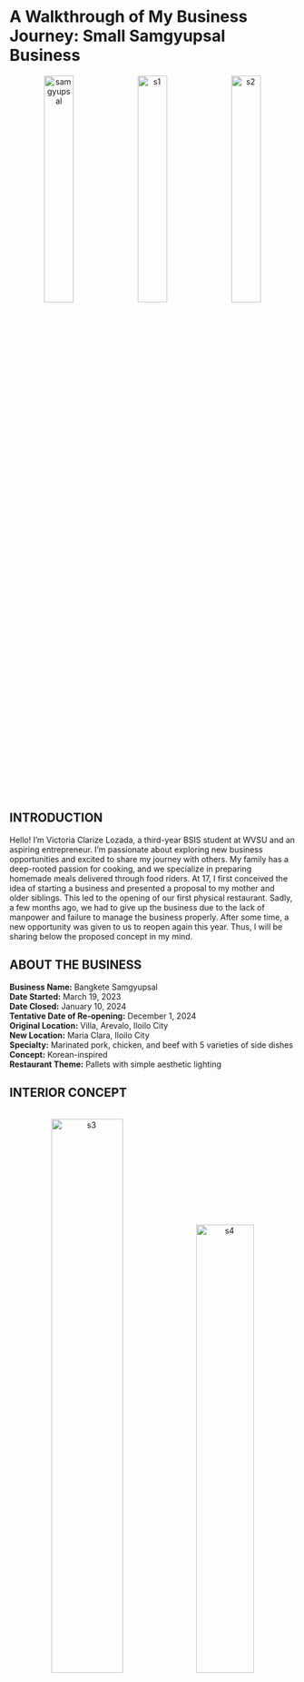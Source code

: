 <!DOCTYPE html>
<html lang="en">
<head>
    <meta charset="UTF-8">
    <meta name="viewport" content="width=device-width, initial-scale=1.0">
</head>
<body>
    <h1>A Walkthrough of My Business Journey: Small Samgyupsal Business</h1>
    <div style="text-align: center;">
        <img src="https://i.pinimg.com/originals/2e/9c/b5/2e9cb5c4d02abad033e3f98b4b2b6cae.jpg" alt="samgyupsal" style="display: inline-block; width: 32%; height: auto;">
        <img src="https://i.pinimg.com/originals/90/e8/b9/90e8b916674d55f4ca6bd457dca0ccf2.jpg" alt="s1" style="display: inline-block; width: 32%; height: auto;">
        <img src="https://i.pinimg.com/originals/0f/23/df/0f23dff9cbae62ef6a378c0daab50ced.jpg" alt="s2" style="display: inline-block; width: 32%; height: auto;">
    </div><br>
    <h2 id="me">INTRODUCTION</h2>
    <p>Hello! I’m Victoria Clarize Lozada, a third-year BSIS student at WVSU and an aspiring entrepreneur. I’m passionate about exploring new business opportunities and excited to share my journey with others. My family has a deep-rooted passion for cooking, and we specialize in preparing homemade meals delivered through food riders. At 17, I first conceived the idea of starting a business and presented a proposal to my mother and older siblings. This led to the opening of our first physical restaurant. Sadly, a few months ago, we had to give up the business due to the lack of manpower and failure to manage the business properly. After some time, a new opportunity was given to us to reopen again this year. Thus, I will be sharing below the proposed concept in my mind.</p> 
    <h2 id="deets">ABOUT THE BUSINESS</h2>
    <p>
        <strong>Business Name:</strong> Bangkete Samgyupsal<br>
        <strong>Date Started:</strong> March 19, 2023<br>
        <strong>Date Closed:</strong> January 10, 2024<br>
        <strong>Tentative Date of Re-opening:</strong> December 1, 2024<br>
        <strong>Original Location:</strong> Villa, Arevalo, Iloilo City<br> 
        <strong>New Location:</strong> Maria Clara, Iloilo City<br> 
        <strong>Specialty:</strong> Marinated pork, chicken, and beef with 5 varieties of side dishes<br>
        <strong>Concept:</strong> Korean-inspired<br>
        <strong>Restaurant Theme:</strong> Pallets with simple aesthetic lighting<br>
    </p>
    <h2 id="proposal">INTERIOR CONCEPT</h2>
    <br>
    <div style="text-align: center;">
        <img src="https://i.pinimg.com/originals/08/76/2b/08762bdf900ab4909bd3262afbf4edc5.jpg" alt="s3" style="display: inline-block; width: 50%; height: auto;">
        <img src="https://i.pinimg.com/originals/46/e1/9b/46e19bbeba74f6beb7b568af9c89022e.jpg" alt="s4" style="display: inline-block; width: 45%; height: auto;">
    </div><br>
    <p>"We want to maintain our identity as a simple samgyupsal restaurant with the use of pallets for our tables and chairs, complemented by the warm glow of aesthetic lights. This combination not only reflects our commitment to a cozy and inviting atmosphere but also emphasizes the rustic charm that makes our dining experience unique. Our goal is to create a space where customers feel at home, enjoying authentic flavors in a setting that’s both relaxed and visually appealing. As we move forward, preserving this ambiance will remain at the heart of our brand, ensuring that each visit is as memorable as the first."</p>
    <br>
</body>
</html>
